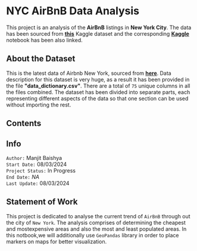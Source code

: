 # **NYC AirBnB Data Analysis**
This project is an analysis of the **AirBnB** listings in **New York City**. The data has been sourced from [**this**](https://www.kaggle.com/datasets/manjitbaishya001/airbnb-new-york-jan-2024) Kaggle dataset and the corresponding [**Kaggle**](https://www.kaggle.com/code/manjitbaishya001/nyc-airbnb-data-analysis) notebook has been also linked.

## **About the Dataset**
This is the latest data of Airbnb New York, sourced from [**here**](http://insideairbnb.com/get-the-data/). Data description for this dataset is very huge, as a result it has been provided in the file **"data_dictionary.csv"**. There are a total of `75` unique columns in all the files combined. The dataset has been divided into separate parts, each representing different aspects of the data so that one section can be used without importing the rest.

## **Contents**


## **Info**
`Author:` Manjit Baishya <br>
`Start Date:` 08/03/2024 <br>
`Project Status:` In Progress<br>
`End Date:` *NA* <br>
`Last Update:` 08/03/2024<br>

## **Statement of Work**
This project is dedicated to analyse the current trend of `AirBnB` through out the city of `New York`. The analysis comprises of determining the cheapest and mostexpensive areas and also the most and least populated areas. In this notbook,we will additionally use `GeoPandas` library in order to place markers on maps for better visualization.